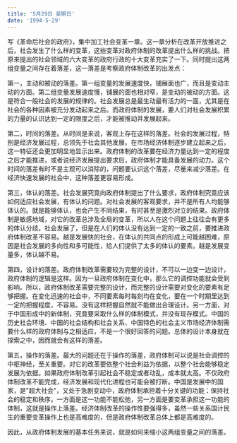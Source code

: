 ```yaml
---
title: '5月29日 星期日'
date: '1994-5-29'
---
```


写《革命后社会的政府》，集中加工社会变革一章。这一章分析在改革开放推进之后，社会发生了什么样的变革，这些变革对政府体制的改革提出什么样的挑战。把原来提出的社会领域的六大变革的政府行政的十大变革充实了一下。同时提出这两组变量之间存在着落差，这一落差是考察政府体制改革的出发点：

第一，主动和被动的落差。第一组变量的发展速度快，铺展面也广，而且是变动主动的方面。第二组变量发展速度慢，铺展的面也相对窄，是变动的被动的方面。这是符合一般社会的发展的规律的。社会发展总是最生动最有活力的一面，尤其是在社会的各种因素被充分发动起来之后。而政府体制的发展，要人们对社会发展积累的力量的认识达到一定的限度之后，才能被推动并发展起来。

第二，时间的落差。从时间是来说，客观上存在这样的落差。社会的发展过程，特别是经济发展过程，总领先于社会其他发展。在市场经济体制逐步建立起来之后，这一特征还会更加明显地显示出来。政府体制的改革要在经济力量达到一定的程度之后才能推进，或者说经济发展提出要求后，政府体制才能具备发展的动力。这个时间的落差有时不是主观可以消除的，问题要认识这个落差，尽量来减少落差。在经济快速发展的社会中，这种落差更容易形成。

第三，体认的落差。社会发展究竟向政府体制提出了什么要求，政府体制究竟应该如何适应社会发展，有体认的问题。对社会发展的客观要求，并不是所有人均能够体认的。就是能够体认，也会产生不同结果，有时甚至是激烈对立的结果。政府体制是敏感地域，对它的改革总涉及全局的变革，所以人在这个问题上往往会有更多的体认分歧。社会发展了，但是在人们的体认没有达到一定的一致之前，要推进政府体制改革不容易。越是发展快的社会，在体认的共同点的形成上可能越困难，原因是社会发展的多向性和多可能性，给人们提供了太多的体认的要素。越是发展变量多，体认越不易。

第四，设计的落差。政府体制改革需要较为完整的设计，不可以一边变一边设计，政府体制的逻辑是这样。因为一旦政府体制在变化中，那么它的调控功能就会受到影响。所以，政府体制改革需要完整的设计，而完整的设计需要对变化的要素有足够把握。在变化迅速的社会中，不同要素每时每刻均在变化，要在一个时期里达到一定的把握程度，不容易。没有这样把握自然就不能做出合理设计。另一方面，对于中国形成中的新体制，究竟要采取什么样的体制模式，并没有现存模式。中国的历史社会环境、中国的社会结构和社会关系、中国特色的社会主义市场经济体制需要什么样的政府体制与之相适应，不是一个很好回答的问题。总体的设计本身就在探索之中，因而就会有这样的落差。

第五，操作的落差。最大的问题还在于操作的落差，政府体制可以说是社会调控的中枢神经，至关重要。对它的改革要依整个社会利益为依据，以整个社会能够稳定发展为依据。如果政府体制改革引起社会不稳定或者动乱，成本就太高。不仅政府体制改革不能完成，经济发展和现代化进程也可能会被打断。中国是发展中的国家，是"超大社会"，又处于急剧变动中，政府体制承担着十分关键的功能：保持社会的稳定和秩序。一方面是这一功能不能松弛，另一方面是要变革承担这一功能的体制，这就是操作上落差。经济体制改革的操作性要强得多，虽然一些关系国计民生的重要变革操作上也是高难度的，但是政府体制改革总体上都是高难度的。

因此，从政府体制发展的基本任务来说，就是如何来缩小这两组变量之间的落差。


